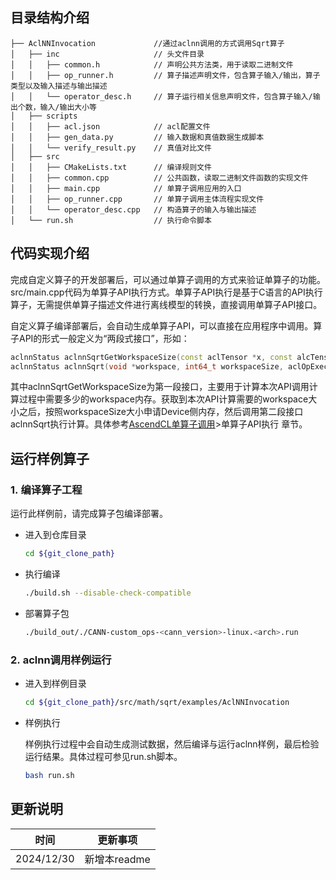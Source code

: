 ## 目录结构介绍
``` 
├── AclNNInvocation             //通过aclnn调用的方式调用Sqrt算子
│   ├── inc                     // 头文件目录
│   │   ├── common.h            // 声明公共方法类，用于读取二进制文件
│   │   ├── op_runner.h         // 算子描述声明文件，包含算子输入/输出，算子类型以及输入描述与输出描述
│   │   └── operator_desc.h     // 算子运行相关信息声明文件，包含算子输入/输出个数，输入/输出大小等
│   ├── scripts
│   │   ├── acl.json            // acl配置文件
│   │   ├── gen_data.py         // 输入数据和真值数据生成脚本
│   │   └── verify_result.py    // 真值对比文件
│   ├── src
│   │   ├── CMakeLists.txt      // 编译规则文件
│   │   ├── common.cpp          // 公共函数，读取二进制文件函数的实现文件
│   │   ├── main.cpp            // 单算子调用应用的入口
│   │   ├── op_runner.cpp       // 单算子调用主体流程实现文件
│   │   └── operator_desc.cpp   // 构造算子的输入与输出描述
│   └── run.sh                  // 执行命令脚本
``` 
## 代码实现介绍
完成自定义算子的开发部署后，可以通过单算子调用的方式来验证单算子的功能。src/main.cpp代码为单算子API执行方式。单算子API执行是基于C语言的API执行算子，无需提供单算子描述文件进行离线模型的转换，直接调用单算子API接口。    

自定义算子编译部署后，会自动生成单算子API，可以直接在应用程序中调用。算子API的形式一般定义为“两段式接口”，形如：
   ```cpp    
   aclnnStatus aclnnSqrtGetWorkspaceSize(const aclTensor *x, const alcTensor *y, uint64_t workspaceSize, aclOpExecutor **executor);
   aclnnStatus aclnnSqrt(void *workspace, int64_t workspaceSize, aclOpExecutor **executor, aclrtStream stream);
   ```
其中aclnnSqrtGetWorkspaceSize为第一段接口，主要用于计算本次API调用计算过程中需要多少的workspace内存。获取到本次API计算需要的workspace大小之后，按照workspaceSize大小申请Device侧内存，然后调用第二段接口aclnnSqrt执行计算。具体参考[AscendCL单算子调用](https://hiascend.com/document/redirect/CannCommunityAscendCInVorkSingleOp)>单算子API执行 章节。

## 运行样例算子
### 1.&nbsp;编译算子工程
运行此样例前，请完成算子包编译部署。
  - 进入到仓库目录

    ```bash
    cd ${git_clone_path}
    ```
  - 执行编译

    ```bash
    ./build.sh --disable-check-compatible
    ```

  - 部署算子包

    ```bash
    ./build_out/./CANN-custom_ops-<cann_version>-linux.<arch>.run
    ```
### 2.&nbsp;aclnn调用样例运行

  - 进入到样例目录

    ```bash
    cd ${git_clone_path}/src/math/sqrt/examples/AclNNInvocation
    ```
  - 样例执行    

    样例执行过程中会自动生成测试数据，然后编译与运行aclnn样例，最后检验运行结果。具体过程可参见run.sh脚本。

    ```bash
    bash run.sh
    ```
## 更新说明
  | 时间 | 更新事项 |
|----|------|
| 2024/12/30 | 新增本readme |